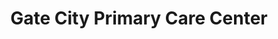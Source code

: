 ---
title: 'Gate City Primary Care Center'
description: ''
tech: ['html/css', 'php']
url: 'https://gatecityprimarycarecenter.com/'
---
